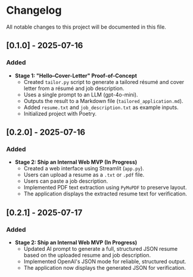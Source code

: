 # Changelog

All notable changes to this project will be documented in this file.

## [0.1.0] - 2025-07-16

### Added
- **Stage 1: "Hello–Cover-Letter" Proof-of-Concept**
  - Created `tailor.py` script to generate a tailored résumé and cover letter from a résumé and job description.
  - Uses a single prompt to an LLM (gpt-4o-mini).
  - Outputs the result to a Markdown file (`tailored_application.md`).
  - Added `resume.txt` and `job_description.txt` as example inputs.
  - Initialized project with Poetry.

## [0.2.0] - 2025-07-16

### Added
- **Stage 2: Ship an Internal Web MVP (In Progress)**
  - Created a web interface using Streamlit (`app.py`).
  - Users can upload a resume as a `.txt` or `.pdf` file.
  - Users can paste a job description.
  - Implemented PDF text extraction using `PyMuPDF` to preserve layout.
  - The application displays the extracted resume text for verification.

## [0.2.1] - 2025-07-17

### Added
- **Stage 2: Ship an Internal Web MVP (In Progress)**
  - Updated AI prompt to generate a full, structured JSON resume based on the uploaded resume and job description.
  - Implemented OpenAI's JSON mode for reliable, structured output.
  - The application now displays the generated JSON for verification.

